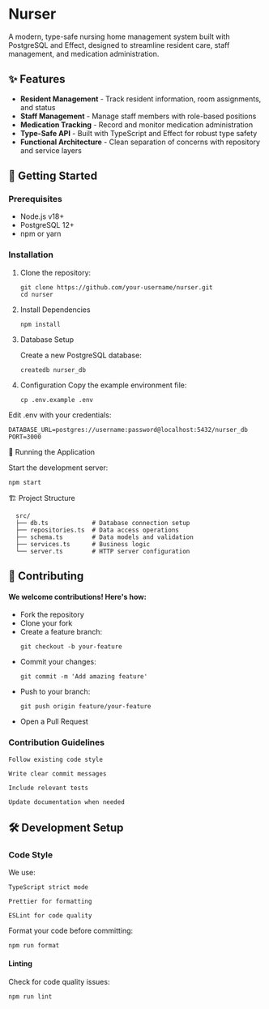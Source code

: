 # Nurser

A modern, type-safe nursing home management system built with PostgreSQL and Effect, designed to streamline resident care, staff management, and medication administration.

## ✨ Features

- **Resident Management** - Track resident information, room assignments, and status
- **Staff Management** - Manage staff members with role-based positions
- **Medication Tracking** - Record and monitor medication administration
- **Type-Safe API** - Built with TypeScript and Effect for robust type safety
- **Functional Architecture** - Clean separation of concerns with repository and service layers

## 🚀 Getting Started

### Prerequisites

- Node.js v18+
- PostgreSQL 12+
- npm or yarn

### Installation

1. Clone the repository:
   ```
   git clone https://github.com/your-username/nurser.git
   cd nurser
2. Install Dependencies
   ```
   npm install
3. Database Setup

   Create a new PostgreSQL database:
   ```
   createdb nurser_db
4. Configuration
   Copy the example environment file:
   ```
   cp .env.example .env
Edit .env with your credentials:

    DATABASE_URL=postgres://username:password@localhost:5432/nurser_db
    PORT=3000
🚀 Running the Application

Start the development server:

    npm start

🏗️ Project Structure

      src/
      ├── db.ts            # Database connection setup
      ├── repositories.ts  # Data access operations
      ├── schema.ts        # Data models and validation
      ├── services.ts      # Business logic
      └── server.ts        # HTTP server configuration

## 🤝 Contributing

#### We welcome contributions! Here's how:

- Fork the repository
- Clone your fork
- Create a feature branch:
  ```
  git checkout -b your-feature

- Commit your changes:
  ```
  git commit -m 'Add amazing feature'

- Push to your branch:
  ```
  git push origin feature/your-feature

- Open a Pull Request

### Contribution Guidelines

    Follow existing code style

    Write clear commit messages

    Include relevant tests

    Update documentation when needed

## 🛠️ Development Setup

### Code Style

We use:

    TypeScript strict mode

    Prettier for formatting

    ESLint for code quality

Format your code before committing:

    npm run format

#### Linting

Check for code quality issues:

    npm run lint
